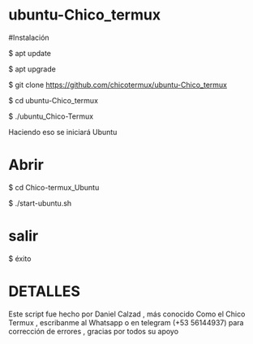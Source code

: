 # ubuntu-Chico_termux

#Instalación

$ apt update

$ apt upgrade

$ git clone https://github.com/chicotermux/ubuntu-Chico_termux

$ cd ubuntu-Chico_termux

$ ./ubuntu_Chico-Termux

Haciendo eso se iniciará Ubuntu

# Abrir

$ cd Chico-termux_Ubuntu

$ ./start-ubuntu.sh

# salir

$ éxito

# DETALLES

Este script fue hecho por Daniel Calzad , más conocido Como el Chico Termux , escribanme al Whatsapp  o en telegram (+53 56144937) para corrección de errores , gracias por todos su apoyo 
